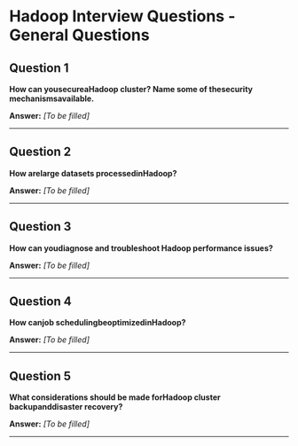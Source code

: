# Hadoop Interview Questions - General Questions

## Question 1

**How can yousecureaHadoop cluster? Name some of thesecurity mechanismsavailable.**

**Answer:** _[To be filled]_

---

## Question 2

**How arelarge datasets processedinHadoop?**

**Answer:** _[To be filled]_

---

## Question 3

**How can youdiagnose and troubleshoot Hadoop performance issues?**

**Answer:** _[To be filled]_

---

## Question 4

**How canjob schedulingbeoptimizedinHadoop?**

**Answer:** _[To be filled]_

---

## Question 5

**What considerations should be made forHadoop cluster backupanddisaster recovery?**

**Answer:** _[To be filled]_

---

